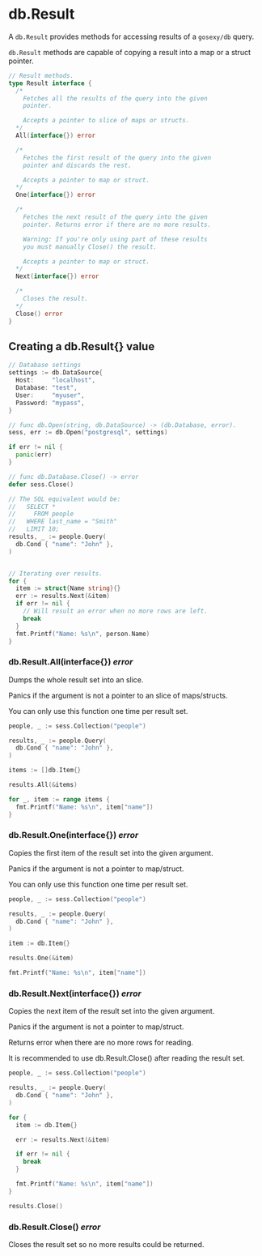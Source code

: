 # db.Result

A `db.Result` provides methods for accessing results of a `gosexy/db` query.

`db.Result` methods are capable of copying a result into a map or a struct
pointer.

```go
// Result methods.
type Result interface {
  /*
    Fetches all the results of the query into the given
    pointer.

    Accepts a pointer to slice of maps or structs.
  */
  All(interface{}) error

  /*
    Fetches the first result of the query into the given
    pointer and discards the rest.

    Accepts a pointer to map or struct.
  */
  One(interface{}) error

  /*
    Fetches the next result of the query into the given
    pointer. Returns error if there are no more results.

    Warning: If you're only using part of these results
    you must manually Close() the result.

    Accepts a pointer to map or struct.
  */
  Next(interface{}) error

  /*
    Closes the result.
  */
  Close() error
}
```

## Creating a db.Result{} value

```go
// Database settings
settings := db.DataSource{
  Host:     "localhost",
  Database: "test",
  User:     "myuser",
  Password: "mypass",
}

// func db.Open(string, db.DataSource) -> (db.Database, error).
sess, err := db.Open("postgresql", settings)

if err != nil {
  panic(err)
}

// func db.Database.Close() -> error
defer sess.Close()

// The SQL equivalent would be:
//   SELECT *
//     FROM people
//   WHERE last_name = "Smith"
//   LIMIT 10;
results, _ := people.Query(
  db.Cond { "name": "John" },
)


// Iterating over results.
for {
  item := struct{Name string}{}
  err := results.Next(&item)
  if err != nil {
    // Will result an error when no more rows are left.
    break
  }
  fmt.Printf("Name: %s\n", person.Name)
}
```

### db.Result.All(interface{}) *error*

Dumps the whole result set into an slice.

Panics if the argument is not a pointer to an slice of maps/structs.

You can only use this function one time per result set.

```go
people, _ := sess.Collection("people")

results, _ := people.Query(
  db.Cond { "name": "John" },
)

items := []db.Item{}

results.All(&items)

for _, item := range items {
  fmt.Printf("Name: %s\n", item["name"])
}
```

### db.Result.One(interface{}) *error*

Copies the first item of the result set into the given argument.

Panics if the argument is not a pointer to map/struct.

You can only use this function one time per result set.

```go
people, _ := sess.Collection("people")

results, _ := people.Query(
  db.Cond { "name": "John" },
)

item := db.Item{}

results.One(&item)

fmt.Printf("Name: %s\n", item["name"])
```

### db.Result.Next(interface{}) *error*

Copies the next item of the result set into the given argument.

Panics if the argument is not a pointer to map/struct.

Returns error when there are no more rows for reading.

It is recommended to use db.Result.Close() after reading the result set.

```go
people, _ := sess.Collection("people")

results, _ := people.Query(
  db.Cond { "name": "John" },
)

for {
  item := db.Item{}

  err := results.Next(&item)

  if err != nil {
    break
  }

  fmt.Printf("Name: %s\n", item["name"])
}

results.Close()
```

### db.Result.Close() *error*

Closes the result set so no more results could be returned.
